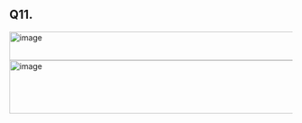 ## Q11. 
<img width="526" height="51" alt="image" src="https://github.com/user-attachments/assets/b072b5c7-c1b9-4099-9006-1f5064d03c1c" />
<img width="518" height="95" alt="image" src="https://github.com/user-attachments/assets/a363c424-dd82-4cb6-919c-7f2005cbab52" />

